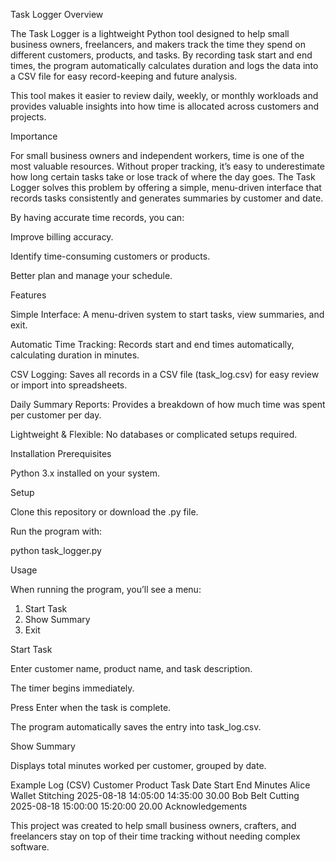 Task Logger
Overview

The Task Logger is a lightweight Python tool designed to help small business owners, freelancers, and makers track the time they spend on different customers, products, and tasks. By recording task start and end times, the program automatically calculates duration and logs the data into a CSV file for easy record-keeping and future analysis.

This tool makes it easier to review daily, weekly, or monthly workloads and provides valuable insights into how time is allocated across customers and projects.

Importance

For small business owners and independent workers, time is one of the most valuable resources. Without proper tracking, it’s easy to underestimate how long certain tasks take or lose track of where the day goes. The Task Logger solves this problem by offering a simple, menu-driven interface that records tasks consistently and generates summaries by customer and date.

By having accurate time records, you can:

Improve billing accuracy.

Identify time-consuming customers or products.

Better plan and manage your schedule.

Features

Simple Interface: A menu-driven system to start tasks, view summaries, and exit.

Automatic Time Tracking: Records start and end times automatically, calculating duration in minutes.

CSV Logging: Saves all records in a CSV file (task_log.csv) for easy review or import into spreadsheets.

Daily Summary Reports: Provides a breakdown of how much time was spent per customer per day.

Lightweight & Flexible: No databases or complicated setups required.

Installation
Prerequisites

Python 3.x installed on your system.

Setup

Clone this repository or download the .py file.

Run the program with:

python task_logger.py

Usage

When running the program, you’ll see a menu:

1. Start Task  
2. Show Summary  
3. Exit  


Start Task

Enter customer name, product name, and task description.

The timer begins immediately.

Press Enter when the task is complete.

The program automatically saves the entry into task_log.csv.

Show Summary

Displays total minutes worked per customer, grouped by date.

Example Log (CSV)
Customer	Product	Task	Date	Start	End	Minutes
Alice	Wallet	Stitching	2025-08-18	14:05:00	14:35:00	30.00
Bob	Belt	Cutting	2025-08-18	15:00:00	15:20:00	20.00
Acknowledgements

This project was created to help small business owners, crafters, and freelancers stay on top of their time tracking without needing complex software.
